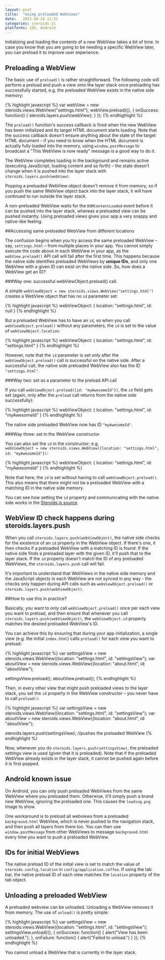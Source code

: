 ```yaml
---
layout: post
title:  "Using preloaded WebViews"
date:   2013-10-24 11:31
categories: steroids-js
platforms: iOS, Android
---
```

Initializing and loading the contents of a new WebView takes a bit of time. In case you know that you are going to be needing a specific WebView later, you can preload it to improve user experience.

## Preloading a WebView

The basic use of `preload()` is rather straightforward. The following code will perform a preload and push a view onto the layer stack once preloading has successfully started, e.g. the preloaded WebView exists in the native side memory:

{% highlight javascript %}
var webView = new steroids.views.WebView("settings.html");
webView.preload({}, {
  onSuccess: function() {
    steroids.layers.push(webView);
  }
});
{% endhighlight %}

The `preload()` function's success callback is fired when the new WebView has been initialized and its target HTML document starts loading. Note that the success callback doesn't ensure anything about the state of the target HTML document – if you need to know when the HTML document is actually fully loaded into the memory, using `window.postMessage` to broadcast a "This WebView is now ready" message is a good way to do it.

The WebView completes loading in the background and remains active (executing JavaScript, loading content and so forth) – the state doesn't change when it is pushed into the layer stack with `steroids.layers.push(webView)`.

Popping a preloaded WebView object doesn't remove it from memory, so if you push the same WebView object back into the layer stack, it will have continued to run outside the layer stack.

A non-preloaded WebView waits for the `DOMContentLoaded` event before it can be pushed into the layer stack, whereas a preloaded view can be pushed instantly. Using preloaded views gives your app a very snappy and native-like feeling.

##Accessing same preloaded WebView from different locations

The confusion begins when you try access the same preloaded WebView – say, `settings.html` – from multiple places in your app. You cannot simply execute the code above in each WebView in your app, as the `webView.preload()` API call will fail after the first time. This happens because the native side identifies preloaded WebViews by **unique IDs**, and only one WebView with a given ID can exist on the native side. So, how does a WebView get an ID?

###Way one: successful webViewObject.preload() call.

A simple `webViewObject = new steroids.views.WebView("settings.html")` creates a WebView object that has no `id` parameter set:

{% highlight javascript %}
webViewObject: {
	location: "settings.html",
	id: null
}
{% endhighlight %}

But a preloaded WebView has to have an `id`, so when you call `webViewObject.preload()` without any parameters, the `id` is set to the value of `webViewObject.location`:

{% highlight javascript %}
webViewObject: {
	location: "settings.html",
	id: "settings.html"
}
{% endhighlight %}

However, note that the `id` parameter is set only after the `webViewObject.preload()` call is successful on the native side. After a successful call, the native side preloaded WebView also has the ID `"settings.html"`.

###Way two: set as a parameter to the preload API call

If you call `webViewObject.preload({id: "myAwesomeId"})`, the `id` field gets set (again, only after the `preload` call returns from the native side successfully):

{% highlight javascript %}
webViewObject: {
	location: "settings.html",
	id: "myAwesomeId"
}
{% endhighlight %}

The native side preloaded WebView now has ID `"myAwesomeId"`.

###Way three: set in the WebView constructor

You can also set the `id` in the constructor; e.g. <br>`webViewObject = new steroids.views.WebView({location: "settings.html", id: "myAwesomeId"})`:

{% highlight javascript %}
webViewObject: {
	location: "settings.html",
	id: "myAwesomeId"
}
{% endhighlight %}

Note that here, the `id` is set without having to call `webViewObject.preload()`. This also means that there might not be a preloaded WebView with a matching ID in the native side memory.

You can see how setting the `id` property and communicating with the native side works in the [Steroids.js source](https://github.com/AppGyver/steroids-js/blob/master/src/models/views/WebView.coffee).

## WebView ID check happens during steroids.layers.push

When you call `steroids.layers.push(webViewObject)`, the native side checks for the existence of an `id` property in the WebView object. If there's one, it then checks if a preloaded WebView with a matching ID is found. If the native side finds a preloaded layer with the given ID, it'll push that to the layer stack. If the `id` property doesn't match the ID of any preloaded WebViews, the `steroids.layers.push` call will fail.

It's important to understand that WebViews in the native side memory and the JavaScript objects in each WebView are not synced in any way - the checks only happen during API calls such as `webViewObject.preload()` or `steroids.layers.push(webViewObject)`.

##How to use this in practice?

Basically, you want to only call `webViewObject.preload()` once per each view you want to preload, and then ensure that whenever you call `steroids.layers.push(webViewObject)`, the `webViewObject.id` property matches the desired preloaded WebView's ID.

You can achieve this by ensuring that during your app initialization, a single view (e.g. the initial `index.html`) calls `preload()` for each view you want to preload:

{% highlight javascript %}
var settingsView = new steroids.views.WebView({location: "settings.html", 
  id: "settingsView");
var aboutView = new steroids.views.WebView({location: "about.html", 
  id: "aboutView");

settingsView.preload();
aboutView.preload();
{% endhighlight %}

Then, in every other view that might push preloaded views to the layer stack, you set the `id` property in the WebView constructor – you never have to call `preload()`:

{% highlight javascript %}
var settingsView = new steroids.views.WebView({location: "settings.html", 
  id: "settingsView");
var aboutView = new steroids.views.WebView({location: "about.html", id: 
  "aboutView");

steroids.layers.push(settingsView); //pushes the preloaded WebView
{% endhighlight %}

Now, whenever you do `steroids.layers.push(settingsView)`, the preloaded settings view is used (given that it is preloaded). Note that if the preloaded WebView already exists in the layer stack, it cannot be pushed again before it is first popped.

## Android known issue

On Android, you can only push preloaded WebViews from the same WebView where you preloaded them. Otherwise, it'll simply push a brand new WebView, ignoring the preloaded one. This causes the `loading.png` image to show.

One workaround is to preload all webviews from a preloaded `background.html` WebView, which is never pushed to the navigation stack, and then push all layers from there too. You can then use `window.postMessage` from other WebViews to message `background.html` every time you want to push a preloaded WebView.

## IDs for initial WebViews

The native preload ID of the initial view is set to match the value of `steroids.config.location` in `config/application.coffee`. If using the tab bar, the native preload ID of each view matches the `location` property of the tab object.

## Unloading a preloaded WebView

A preloaded webview can be unloaded. Unloading a WebView removes it from memory. The use of `unload()` is pretty simple:

{% highlight javascript %}
var settingsView = new steroids.views.WebView({location: "settings.html", 
  id: "settingsView");
settingsView.unload({}, {
  onSuccess: function() {
    alert("View has been unloaded.");
  },
  onFailure: function() {
    alert("Failed to unload.")
  }
});
{% endhighlight %}

You cannot unload a WebView that is currently in the layer stack.
